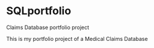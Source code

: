 # SQLportfolio
Claims Database portfolio project

This is my portfolio project of a Medical Claims Database
